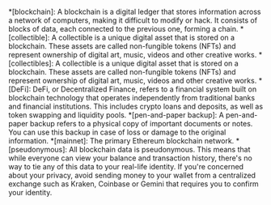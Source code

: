 *[blockchain]: A blockchain is a digital ledger that stores information across a network of computers,  making it difficult to modify or hack. It consists of blocks of data, each connected to the previous one, forming a chain.
*[collectible]: A collectible is a unique digital asset that is stored on a blockchain. These assets are called non-fungible tokens (NFTs) and represent ownership of digital art, music, videos and other creative works.
*[collectibles]: A collectible is a unique digital asset that is stored on a blockchain. These assets are called non-fungible tokens (NFTs) and represent ownership of digital art, music, videos and other creative works.
*[DeFi]: DeFi, or Decentralized Finance, refers to a financial system built on blockchain technology that operates independently from traditional banks and financial institutions. This includes crypto loans and deposits, as well as token swapping and liquidity pools.
*[pen-and-paper backup]: A pen-and-paper backup refers to a physical copy of important documents or notes. You can use this backup in case of loss or damage to the original information.
*[mainnet]: The primary Ethereum blockchain network.
*[pseudonymous]: All blockchain data is pseudonymous. This means that while everyone can view your balance and transaction history, there's no way to tie any of this data to your real-life identity. If you're concerned about your privacy, avoid sending money to your wallet from a centralized exchange such as Kraken, Coinbase or Gemini that requires you to confirm your identity.
